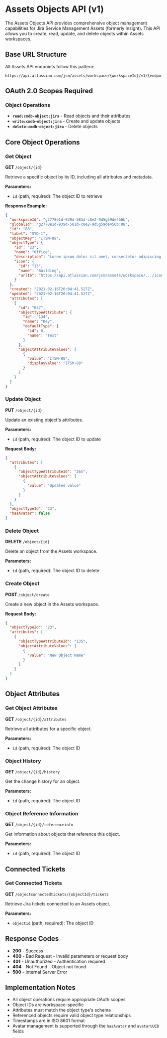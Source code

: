 # Assets Objects API (v1)

The Assets Objects API provides comprehensive object management capabilities for Jira Service Management Assets (formerly Insight). This API allows you to create, read, update, and delete objects within Assets workspaces.

## Base URL Structure

All Assets API endpoints follow this pattern:
```
https://api.atlassian.com/jsm/assets/workspace/{workspaceId}/v1/{endpoint}
```

## OAuth 2.0 Scopes Required

### Object Operations
- **`read:cmdb-object:jira`** - Read objects and their attributes
- **`write:cmdb-object:jira`** - Create and update objects
- **`delete:cmdb-object:jira`** - Delete objects

## Core Object Operations

### Get Object

**GET** `/object/{id}`

Retrieve a specific object by its ID, including all attributes and metadata.

**Parameters:**
- `id` (path, required): The object ID to retrieve

**Response Example:**
```json
{
  "workspaceId": "g2778e1d-939d-581d-c8e2-9d5g59de456b",
  "globalId": "g2778e1d-939d-581d-c8e2-9d5g59de456b:88",
  "id": "88",
  "label": "SYD-1",
  "objectKey": "ITSM-88",
  "objectType": {
    "id": "23",
    "name": "Office",
    "description": "Lorem ipsum dolor sit amet, consectetur adipiscing elit.",
    "icon": {
      "id": "13",
      "name": "Building",
      "url16": "https://api.atlassian.com/jsm/assets/workspace/.../icon.png?size=16"
    }
  },
  "created": "2021-02-16T20:04:41.527Z",
  "updated": "2021-02-16T20:04:41.527Z",
  "attributes": [
    {
      "id": "637",
      "objectTypeAttribute": {
        "id": "134",
        "name": "Key",
        "defaultType": {
          "id": 0,
          "name": "Text"
        }
      },
      "objectAttributeValues": [
        {
          "value": "ITSM-88",
          "displayValue": "ITSM-88"
        }
      ]
    }
  ]
}
```

### Update Object

**PUT** `/object/{id}`

Update an existing object's attributes.

**Parameters:**
- `id` (path, required): The object ID to update

**Request Body:**
```json
{
  "attributes": [
    {
      "objectTypeAttributeId": "265",
      "objectAttributeValues": [
        {
          "value": "Updated value"
        }
      ]
    }
  ],
  "objectTypeId": "23",
  "hasAvatar": false
}
```

### Delete Object

**DELETE** `/object/{id}`

Delete an object from the Assets workspace.

**Parameters:**
- `id` (path, required): The object ID to delete

### Create Object

**POST** `/object/create`

Create a new object in the Assets workspace.

**Request Body:**
```json
{
  "objectTypeId": "23",
  "attributes": [
    {
      "objectTypeAttributeId": "135",
      "objectAttributeValues": [
        {
          "value": "New Object Name"
        }
      ]
    }
  ]
}
```

## Object Attributes

### Get Object Attributes

**GET** `/object/{id}/attributes`

Retrieve all attributes for a specific object.

**Parameters:**
- `id` (path, required): The object ID

### Object History

**GET** `/object/{id}/history`

Get the change history for an object.

**Parameters:**
- `id` (path, required): The object ID

### Object Reference Information

**GET** `/object/{id}/referenceinfo`

Get information about objects that reference this object.

**Parameters:**
- `id` (path, required): The object ID

## Connected Tickets

### Get Connected Tickets

**GET** `/objectconnectedtickets/{objectId}/tickets`

Retrieve Jira tickets connected to an Assets object.

**Parameters:**
- `objectId` (path, required): The object ID

## Response Codes

- **200** - Success
- **400** - Bad Request - Invalid parameters or request body
- **401** - Unauthorized - Authentication required
- **404** - Not Found - Object not found
- **500** - Internal Server Error

## Implementation Notes

- All object operations require appropriate OAuth scopes
- Object IDs are workspace-specific
- Attributes must match the object type's schema
- Referenced objects require valid object type relationships
- Timestamps are in ISO 8601 format
- Avatar management is supported through the `hasAvatar` and `avatarUUID` fields
